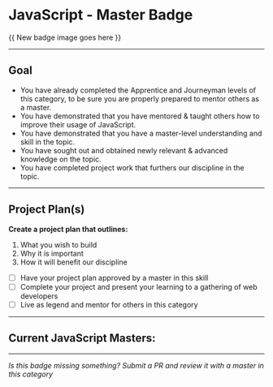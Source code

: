 # JavaScript - Master Badge

{{ New badge image goes here }}
<!-- TODO: design new V2 HTML badge before this releases -->



-----


## Goal

- You have already completed the Apprentice and Journeyman levels of this category, to be sure you are properly prepared to mentor others as a master.
- You have demonstrated that you have mentored & taught others how to improve their usage of JavaScript.
- You have demonstrated that you have a master-level understanding and skill in the topic.
- You have sought out and obtained newly relevant & advanced knowledge on the topic.
- You have completed project work that furthers our discipline in the topic.


-----


## Project Plan(s)

**Create a project plan that outlines:**

  1) What you wish to build
  2) Why it is important
  3) How it will benefit our discipline

- [ ] Have your project plan approved by a master in this skill
- [ ] Complete your project and present your learning to a gathering of web developers
- [ ] Live as legend and mentor for others in this category

-----

## Current JavaScript Masters:


-----

*Is this badge missing something? Submit a PR and review it with a master in this category*
